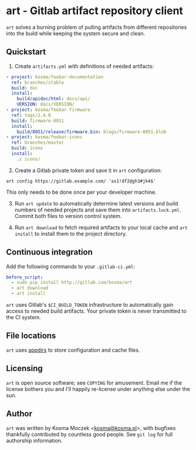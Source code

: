 # art - Gitlab artifact repository client

`art` solves a burning problem of pulling artifacts from different repositories
into the build while keeping the system secure and clean.

## Quickstart

1. Create `artifacts.yml` with definitions of needed artifacts:

```yaml
- project: kosma/foobar-documentation
  ref: branches/stable
  build: doc
  install:
    build/apidoc/html: docs/api/
    VERSION: docs/VERSION/
- project: kosma/foobar-firmware
  ref: tags/1.4.0
  build: firmware-8051
  install:
    build/8051/release/firmware.bin: blogs/firmware-8051.blob
- project: kosma/foobar-icons
  ref: branches/master
  build: icons
  install:
    .: icons/
```

2. Create a Gitlab private token and save it in `art` configuration:

```shell
art config https://gitlab.example.com/ 'as1!df2@gh3#jk4$'
```

This only needs to be done once per your developer machine.

3. Run `art update` to automatically determine latest versions and build numbers
   of needed projects and save them into `artifacts.lock.yml`. Commit both files
   to version control system.

4. Run `art download` to fetch required artifacts to your local cache and
   `art install` to install them to the project directory.

## Continuous integration

Add the following commands to your `.gitlab-ci.yml`:

```yaml
before_script:
  - sudo pip install http://gitlab.com/kosma/art
  - art download
  - art install
```

`art` uses Gitlab's `$CI_BUILD_TOKEN` infrastructure to automatically gain access
to needed build artifacts. Your private token is never transmitted to the CI system.

## File locations

`art` uses [appdirs](https://github.com/ActiveState/appdirs) to store configuration
and cache files.

## Licensing

`art` is open source software; see ``COPYING`` for amusement. Email me if the
license bothers you and I'll happily re-license under anything else under the sun.

## Author

`art` was written by Kosma Moczek &lt;kosma@kosma.pl&gt;, with bugfixes thankfully
contributed by countless good people. See `git log` for full authorship information.
